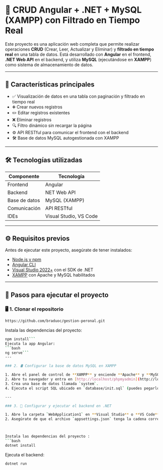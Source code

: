 # 🧩 CRUD Angular + .NET + MySQL (XAMPP) con Filtrado en Tiempo Real

Este proyecto es una aplicación web completa que permite realizar operaciones **CRUD** (Crear, Leer, Actualizar y Eliminar) y **filtrado en tiempo real** en una tabla de datos. Está desarrollado con **Angular** en el frontend, **.NET Web API** en el backend, y utiliza **MySQL** (ejecutándose en **XAMPP**) como sistema de almacenamiento de datos.

---

## 🚀 Características principales

- ✅ Visualización de datos en una tabla con paginación y filtrado en tiempo real
- ➕ Crear nuevos registros
- ✏️ Editar registros existentes
- ❌ Eliminar registros
- 🔍 Filtro dinámico sin recargar la página
- ⚙️ API RESTful para comunicar el frontend con el backend
- 🛠️ Base de datos MySQL autogestionada con XAMPP

---

## 🛠️ Tecnologías utilizadas

| Componente  | Tecnología                     |
|-------------|-------------------------------|
| Frontend    | Angular                        |
| Backend     | NET  Web API  |
| Base de datos | MySQL (XAMPP)               |
| Comunicación | API RESTful                  |
| IDEs        | Visual Studio, VS Code        |

---
## ⚙️ Requisitos previos

Antes de ejecutar este proyecto, asegúrate de tener instalados:

- [Node.js y npm](https://nodejs.org/)
- [Angular CLI](https://angular.io/cli)
- [Visual Studio 2022+](https://visualstudio.microsoft.com/) con el SDK de .NET
- [XAMPP](https://www.apachefriends.org/index.html) con Apache y MySQL habilitados

---

## 🧰 Pasos para ejecutar el proyecto

### 🖥️ 1. Clonar el repositorio

```bash
https://github.com/braduoc/gestion-peronal.git
```
Instala las dependencias del proyecto:
```bash
npm install```
Ejecuta la app Angular:
```bash
ng serve```
---

### 2. 🛢️ Configurar la base de datos MySQL en XAMPP

1. Abre el panel de control de **XAMPP** y enciende **Apache** y **MySQL**.
2. Abre tu navegador y entra en [http://localhost/phpmyadmin](http://localhost/phpmyadmin)
3. Crea una base de datos llamada `system`.
4. Ejecuta el script SQL ubicado en `database/init.sql` (puedes pegarlo en phpMyAdmin → SQL).

---

### 3. 🧱 Configurar y ejecutar el backend en .NET

1. Abre la carpeta `WebApplication1` en **Visual Studio** o **VS Code**.
2. Asegúrate de que el archivo `appsettings.json` tenga la cadena correcta de conexión:



Instala las dependencias del proyecto :
```bash
dotnet install
```

Ejecuta el backend:
```bash
dotnet run
```



